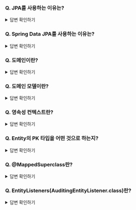 ### Q. JPA를 사용하는 이유는?

<details>
<summary>답변 확인하기</summary>
  
```
관계형 데이터베이스를 사용하다보면 웹 개발이 점점 SQL 중심이 되버리는 문제 발생

개발자가 SQL을 만들거나 유지보수 하는데 쓰는 시간을 줄이고 객체지향 프로그래밍에 좀 더 집중하기 위함
>> 개발자가 객체지향 프로그래밍을 하면, JPA가 이에 맞게 SQL 대신 생성

이처럼 객체지향 프로그래밍(상속, 1:N 등 객체 모델링)에 좀 더 집중함으로써 ★생산성 향상과 유지 보수★ 극대화 도모
```
  
</details>

### Q. Spring Data JPA를 사용하는 이유는?

<details>
<summary>답변 확인하기</summary>
  
```
JPA 구현체인 Hibernate 외에 다른 구현체로 쉽게 교체하기가 용이함
관계형 데이터베이스 외에 다른 저장소로 쉽게 교체하기 용이함
```
  
</details>

### Q. 도메인이란?

<details>
<summary>답변 확인하기</summary>
  
```
게시글, 댓글, 회원, 정산, 결제 등 소프트웨어에 대한 요구사항 혹은 문제영역으로 "비지니스 로직 처리를 담당"
 
화면, UI, 기술 인프라 등의 영역을 제외한 시스템이 구현해야하는 핵심 비지니스 업무 영역

ex. 택시 앱의 경우 배차, 탑승, 요금 등이 모두 도메인

@Entity가 사용된 영역 역시 도메인 모델이라고 볼 수 있음

VO 같은 값 객체들도 도메인에 해당됨

프로젝트 패키지 구조 역시 ★도메인 영역과 웹 영역을 나누는 것★이 좋음
웹은 도메인을 의존해도되지만 도메인은 웹을 의존하면 안된다
향후에 웹 패키지를 삭제해도 도메인에는 전혀 영향이 없어야 함

엔티티와 리포지토리(인터페이스)는 도메인 영역이며 그 외 컨트롤러, 서비스, DTO 등은 웹 영역
```
  
</details>

### Q. 도메인 모델이란?

<details>
<summary>답변 확인하기</summary>
  
```
도메인이라 불리는 개발 대상을 "모든 사람(기획자 등 비개발자)이 동일한 관점에서 이해할 수 있고 공유할 수 있도록 단순화 시킨 것
```
  
</details>

### Q. 영속성 컨텍스트란?

<details>
<summary>답변 확인하기</summary>
  
```
엔티티를 영구적으로 저장하는 환경(일종의 논리적인 개념)
엔티티가 영속성 컨텍스트에 포함되어 있냐 아니냐가 관건인데,
JPA의 엔티티 매니저가 활성화된 상태로 트랜잭션 안에서 데이터 베이스에서 데이터를 가져오면 이 데이터(엔티티)는 영속성 컨텍스트에 포함된 상태

이 상태에서 해당 데이터의 값을 변경하면 별도 Update 쿼리를 날릴 필요 없이 트랜잭션이 끝나는 시점에 해당 테이블에 변경분을 반영한다.(더티 체킹)
```
  
</details>

### Q. Entity의 PK 타입을 어떤 것으로 하는지?

<details>
<summary>답변 확인하기</summary>
  
```
Long 타입(MySQL 기준 bigint 타입)

주민등록번호와 같이 비즈니스상 유니크 키나 여러 키를 조합한 복합키로 PK를 잡을 경우 유니크한 조건이 변경될 경
PK 전체를 수정해야하는 등의 문제가 생겨 주민등록번호나 복합키 등은 별도 유니크 키로 추가하는 게 좋음
```
  
</details>

### Q. @MappedSuperclass란?

<details>
<summary>답변 확인하기</summary>
  
```
JPA Entity 클래스들이 이 어노테이션이 붙은 클래스를 상속할 경우 해당 필드들도 칼럼으로 인식하도록 함
```
  
</details>

### Q. EntityListeners(AuditingEntityListener.class)란?

<details>
<summary>답변 확인하기</summary>
  
```
이 어노테이션이 붙은 클래스에 Auditing 기능을 포함시킴

이때 JPA Auditing 어노테이션들을 모두 활성화하기 위해서는 Application 클래스에 @EnableJpaAuditing을 추가해야함
```
  
</details>






